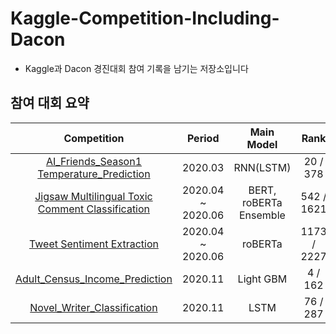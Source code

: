 # Kaggle-Competition-Including-Dacon

- Kaggle과 Dacon 경진대회 참여 기록을 남기는 저장소입니다





## 참여 대회 요약

|                         Competition                          |         Period         |       Main Model       |    Rank     | Platform |
| :----------------------------------------------------------: | :--------------------: | :--------------------: | :---------: | :------: |
| [AI_Friends_Season1 Temperature_Prediction](https://github.com/BaekKyunShin/DACON_AI_Friends_Temperature_Prediction) |        2020.03         |       RNN(LSTM)        |  20 / 378   |  Dacon   |
| [Jigsaw Multilingual Toxic Comment Classification](https://github.com/BaekKyunShin/Kaggle-Competition-Including-Dacon/tree/master/Jigsaw_Multilingual_Toxic_Comment_Classification) | 2020.04<br />~ 2020.06 | BERT, roBERTa Ensemble | 542 / 1621  |  Kaggle  |
| [Tweet Sentiment Extraction](https://github.com/BaekKyunShin/Kaggle-Competition-Including-Dacon/tree/master/Tweet_Sentiment_Extraction) | 2020.04<br />~ 2020.06 |        roBERTa         | 1173 / 2227 |  Kaggle  |
| [Adult_Census_Income_Prediction](https://github.com/BaekKyunShin/Kaggle-Competition-Including-Dacon/tree/master/Adult_Census_Income_Prediction) |        2020.11         |       Light GBM        |   4 / 162   |  Kaggle  |
| [Novel_Writer_Classification](https://github.com/BaekKyunShin/Kaggle-Competition-Including-Dacon/tree/master/Novel_Writer_Classification) |        2020.11         |          LSTM          |  76 / 287   |  Dacon   |

